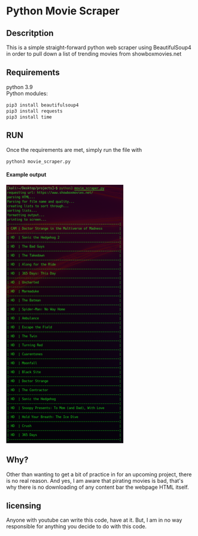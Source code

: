 # Python Movie Scraper

## Descritption

This is a simple straight-forward python web scraper using BeautifulSoup4 in order to pull down a list of trending movies from showboxmovies.net

## Requirements

python 3.9  
Python modules:
```
pip3 install beautifulsoup4
pip3 install requests
pip3 install time
```

## RUN

Once the requirements are met, simply run the file with
```
python3 movie_scraper.py
```

#### Example output

![image](https://raw.githubusercontent.com/cyb3rtea/Python-Movie-Scraper/main/imgs/movie_scraper_out.png)

## Why?

Other than wanting to get a bit of practice in for an upcoming project, there is no real reason.
And yes, I am aware that pirating movies is bad, that's why there is no downloading of any content bar the webpage HTML itself.

## licensing

Anyone with youtube can write this code, have at it. But, I am in no way responsible for anything you decide to do with this code. 

